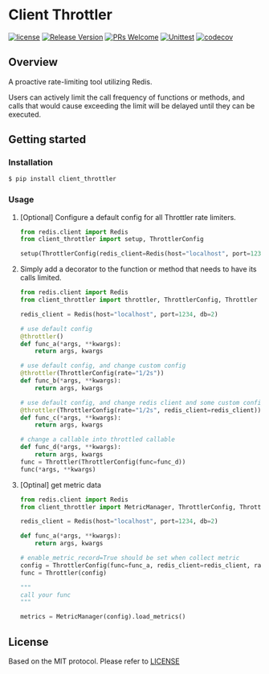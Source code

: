 # Client Throttler

[![license](https://img.shields.io/badge/license-MIT-brightgreen.svg?style=flat)](https://github.com/OVINC-CN/ClientThrottler/blob/main/LICENSE)
[![Release Version](https://img.shields.io/badge/release-2.0.0-brightgreen.svg)](https://github.com/OVINC-CN/ClientThrottler/releases)
[![PRs Welcome](https://img.shields.io/badge/PRs-welcome-brightgreen.svg)](https://github.com/OVINC-CN/ClientThrottler/pulls)
[![Unittest](https://github.com/OVINC-CN/ClientThrottler/actions/workflows/test.yml/badge.svg)](https://github.com/OVINC-CN/ClientThrottler/actions/workflows/test.yml)
[![codecov](https://codecov.io/github/OVINC-CN/ClientThrottler/graph/badge.svg?token=X3M2H1E59O)](https://codecov.io/github/OVINC-CN/ClientThrottler)

## Overview

A proactive rate-limiting tool utilizing Redis.

Users can actively limit the call frequency of functions or methods, and calls that would cause exceeding the limit will
be delayed until they can be executed.

## Getting started

### Installation

```bash
$ pip install client_throttler
```

### Usage

1. [Optional] Configure a default config for all Throttler rate limiters.

    ```python
    from redis.client import Redis
    from client_throttler import setup, ThrottlerConfig
    
    setup(ThrottlerConfig(redis_client=Redis(host="localhost", port=1234, db=1), rate="100/s"))
    ```

2. Simply add a decorator to the function or method that needs to have its calls limited.

    ```python
    from redis.client import Redis
    from client_throttler import throttler, ThrottlerConfig, Throttler
    
    redis_client = Redis(host="localhost", port=1234, db=2)
    
    # use default config
    @throttler()
    def func_a(*args, **kwargs):
        return args, kwargs
   
    # use default config, and change custom config
    @throttler(ThrottlerConfig(rate="1/2s"))
    def func_b(*args, **kwargs):
        return args, kwargs
    
    # use default config, and change redis client and some custom config
    @throttler(ThrottlerConfig(rate="1/2s", redis_client=redis_client))
    def func_c(*args, **kwargs):
        return args, kwargs
   
    # change a callable into throttled callable
    def func_d(*args, **kwargs):
        return args, kwargs
    func = Throttler(ThrottlerConfig(func=func_d))
    func(*args, **kwargs)
    ```
   
3. [Optinal] get metric data
   
    ```python
    from redis.client import Redis
    from client_throttler import MetricManager, ThrottlerConfig, Throttler
   
    redis_client = Redis(host="localhost", port=1234, db=2)
    
    def func_a(*args, **kwargs):
        return args, kwargs
    
    # enable_metric_record=True should be set when collect metric
    config = ThrottlerConfig(func=func_a, redis_client=redis_client, rate="100/s", enable_metric_record=True)
    func = Throttler(config)
    
    """
    call your func
    """
    
    metrics = MetricManager(config).load_metrics()
    ```

## License

Based on the MIT protocol. Please refer to [LICENSE](https://github.com/OVINC-CN/ClientThrottler/blob/main/LICENSE)
